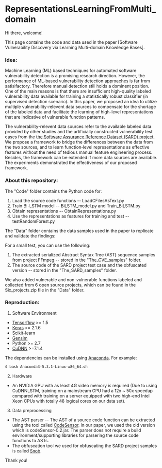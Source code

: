 # RepresentationsLearningFromMulti_domain

Hi there, welcome!

This page contains the code and data used in the paper [Software Vulnerability Discovery via Learning Multi-domain Knowledge Bases].

### Idea:

Machine Learning (ML) based techniques for automated software vulnerability detection is a promising research direction. However, the performance of ML-based vulnerability detection approaches is far from satisifactory. Therefore manual detection still holds a dominent position. One of the main reasons is that there are insufficient high-quality labeled vulnerability data available for training a statistically robust classifier (in supervised detection scenario). In this paper, we proposed an idea to utilize multiple vulnerability-relevent data sources to compensate for the shortage of the labeled data and facilitate the learning of high-level representations that are indicative of vulnerable function patterns. 

The vulnerability-relevent data sources refer to the available labeled data provided by other studies and the artificially constructed vulnerability test cases from the [the Software Assurance Reference Dataset (SARD) project](https://samate.nist.gov/SRD/). We propose a framework to bridge the differences between the data from the two sources, and to learn function-level representations as effective features without the need of tedious manual feature engineering process. Besides, the framework can be extended if more data sources are available. The experiments demonstrated the effectiveness of our proposed framework.

### About this repository:

The "Code" folder contains the Python code for:
1. Load the source code functions -- LoadCFilesAsText.py
2. Train Bi-LSTM model -- BiLSTM_model.py and Train_BiLSTM.py
3. Obtain representations -- ObtainRepresentations.py
4. Use the representations as features for training and test -- testRandomForest.py

The "Data" folder contains the data samples used in the paper to replicate and validate the findings:

For a small test, you can use the following:
1. The extracted serialized Abstract Syntax Tree (AST) sequence samples from project FFmpeg -- stored in the "The_CVE_samples" folder. 
2. The source code of the SARD project test case and the obfuscated version -- stored in the "The_SARD_samples" folder.

We also added vulnerable and non-vulnerable functions labeled and collected from 6 open source projects, which can be found in the Six_projects.zip file in the "Data" folder.

### Reproduction:

1. Software Environment

 * [Tensorflow](https://www.tensorflow.org/) >= 1.5
 * [Keras](https://github.com/fchollet/keras/tree/master/keras) >= 2.1.6
 * [Scikit-learn](http://scikit-learn.org/stable/)
 * [Gensim](https://radimrehurek.com/gensim/)
 * Python >= 2.7
 * [CuDNN](https://developer.nvidia.com/cudnn) >=7.1.4
 
The dependencies can be installed using [Anaconda](https://www.anaconda.com/download/). For example:

```bash
$ bash Anaconda3-5.3.1-Linux-x86_64.sh
```
 
2. Hardware
 * An NVIDIA GPU with as least 4G video memory is required (Due to using CuDNNLSTM, training on a mainstream GPU had a 12x ~ 50x speedup compared with training on a server equipped with two high-end Intel Xeon CPUs with totally 48 logical cores on our data set). 
 
3. Data preprocessing
 * The AST parser -- The AST of a source code function can be extracted using the tool called [CodeSensor](https://github.com/fabsx00/codesensor). In our paper, we used the old version which is codeSensor-0.2.jar. The parser does not require a build environment/supporting libraries for parsering the source code functions to ASTs. 
 * The obfuscation tool we used for obfuscating the SARD project samples is called [Snob](https://snob.soft112.com/). 

Thank you! 
